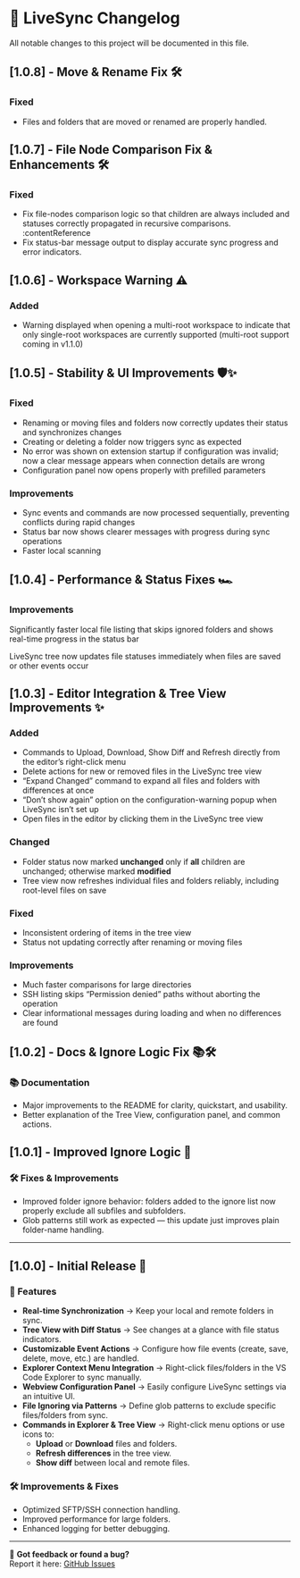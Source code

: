 # 📢 LiveSync Changelog

All notable changes to this project will be documented in this file.

## [1.0.8] - Move & Rename Fix 🛠️

### Fixed
- Files and folders that are moved or renamed are properly handled.

## [1.0.7] - File Node Comparison Fix & Enhancements 🛠️

### Fixed
- Fix file-nodes comparison logic so that children are always included and statuses correctly propagated in recursive comparisons. :contentReference
- Fix status-bar message output to display accurate sync progress and error indicators. 

## [1.0.6] - Workspace Warning ⚠️

### Added
- Warning displayed when opening a multi-root workspace to indicate that only single-root workspaces are currently supported (multi-root support coming in v1.1.0)

## [1.0.5] - Stability & UI Improvements 🛡️✨

### Fixed
- Renaming or moving files and folders now correctly updates their status and synchronizes changes  
- Creating or deleting a folder now triggers sync as expected  
- No error was shown on extension startup if configuration was invalid; now a clear message appears when connection details are wrong  
- Configuration panel now opens properly with prefilled parameters 

### Improvements
- Sync events and commands are now processed sequentially, preventing conflicts during rapid changes  
- Status bar now shows clearer messages with progress during sync operations  
- Faster local scanning

## [1.0.4] - Performance & Status Fixes 🏎️

### Improvements

Significantly faster local file listing that skips ignored folders and shows real-time progress in the status bar

LiveSync tree now updates file statuses immediately when files are saved or other events occur

## [1.0.3] - Editor Integration & Tree View Improvements ✨

### Added
- Commands to Upload, Download, Show Diff and Refresh directly from the editor’s right-click menu  
- Delete actions for new or removed files in the LiveSync tree view  
- “Expand Changed” command to expand all files and folders with differences at once  
- “Don’t show again” option on the configuration-warning popup when LiveSync isn’t set up  
- Open files in the editor by clicking them in the LiveSync tree view  

### Changed
- Folder status now marked **unchanged** only if **all** children are unchanged; otherwise marked **modified**  
- Tree view now refreshes individual files and folders reliably, including root-level files on save  

### Fixed
- Inconsistent ordering of items in the tree view  
- Status not updating correctly after renaming or moving files  

### Improvements
- Much faster comparisons for large directories  
- SSH listing skips “Permission denied” paths without aborting the operation  
- Clear informational messages during loading and when no differences are found  

## [1.0.2] - Docs & Ignore Logic Fix 📚🛠

### 📚 Documentation

- Major improvements to the README for clarity, quickstart, and usability.
- Better explanation of the Tree View, configuration panel, and common actions.

## [1.0.1] - Improved Ignore Logic 🧹

### 🛠 Fixes & Improvements

- Improved folder ignore behavior: folders added to the ignore list now properly exclude all subfiles and subfolders.
- Glob patterns still work as expected — this update just improves plain folder-name handling.

---

## [1.0.0] - Initial Release 🚀

### 🎉 Features

- **Real-time Synchronization** → Keep your local and remote folders in sync.
- **Tree View with Diff Status** → See changes at a glance with file status indicators.
- **Customizable Event Actions** → Configure how file events (create, save, delete, move, etc.) are handled.
- **Explorer Context Menu Integration** → Right-click files/folders in the VS Code Explorer to sync manually.
- **Webview Configuration Panel** → Easily configure LiveSync settings via an intuitive UI.
- **File Ignoring via Patterns** → Define glob patterns to exclude specific files/folders from sync.
- **Commands in Explorer & Tree View** → Right-click menu options or use icons to:
  - **Upload** or **Download** files and folders.
  - **Refresh differences** in the tree view.
  - **Show diff** between local and remote files.

### 🛠 Improvements & Fixes

- Optimized SFTP/SSH connection handling.
- Improved performance for large folders.
- Enhanced logging for better debugging.

---

📌 **Got feedback or found a bug?**  
Report it here: [GitHub Issues](https://github.com/a-gior/LiveSync/issues)
